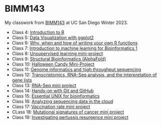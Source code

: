 # BIMM143

My classwork from [BIMM143](https://bioboot.github.io/bimm143_W23/) at UC San Diego Winter 2023.


- Class 4: [Introduction to R]()
- Class 5: [Data Visualization with ggplot2](https://github.com/danikapagaduan/bimm143_github2/blob/main/class05/class05.qmd)
- Class 6: [Why, when and how of writing your own R functions](https://github.com/danikapagaduan/bimm143_github2/blob/main/class06/class06.qmd)
- Class 7: [Introduction to machine learning for Bioinformatics 1](https://github.com/danikapagaduan/bimm143_github2/blob/main/class07/class07.qmd)
- Class 8: [Unsupervised learning mini-project](https://github.com/danikapagaduan/bimm143_github2/blob/main/class08/Class08-Mini-Project.qmd)
- Class 9: [Structural Bioinformatics (AlphaFold)](https://github.com/danikapagaduan/bimm143_github2/blob/main/class09/class09.qmd)
- Class 10: [Halloween Candy Mini-Project](https://github.com/danikapagaduan/bimm143_github2/blob/main/class10/class10.qmd)
- Class 11: [Genome informatics and high throughput sequencing](https://github.com/danikapagaduan/bimm143_github2/blob/main/class11/class11.qmd)
- Class 12: [Transcriptomics, RNA-Seq analysis, and the interpretation of gene lists](https://github.com/danikapagaduan/bimm143_github2/blob/main/class12/class12.qmd)
- Class 13: [RNA-Seq mini project](https://github.com/danikapagaduan/bimm143_github2/blob/main/class13/class13.qmd)
- Class 14: [Hands-on with Git and GitHub]()
- Class 15: [Essential UNIX for bioinformatics]()
- Class 16: [Analyzing sequencing data in the cloud]()
- Class 17: [Vaccination rate mini project]()
- CLass 18: [Mutational signatures of cancer mini project]()
- Class 19: [Investigating pertussis resurgence mini project]()

